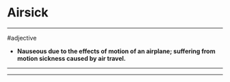 # Airsick
---
#adjective
- **Nauseous due to the effects of motion of an airplane; suffering from motion sickness caused by air travel.**
---
---
